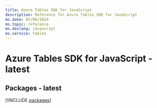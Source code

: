 ```yaml
---
title: Azure Tables SDK for JavaScript
description: Reference for Azure Tables SDK for JavaScript
ms.date: 02/08/2024
ms.topic: reference
ms.devlang: javascript
ms.service: tables
---
```

# Azure Tables SDK for JavaScript - latest
## Packages - latest
[!INCLUDE [packages](tables-index.md)]